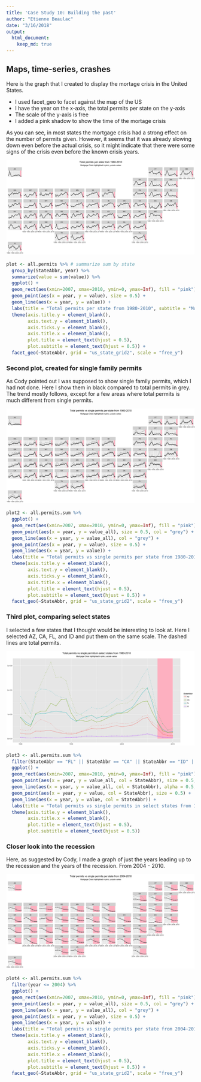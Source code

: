```yaml
---
title: 'Case Study 10: Building the past'
author: "Etienne Beaulac"
date: "3/16/2018"
output: 
  html_document:
    keep_md: true
---
```

## Maps, time-series, crashes
Here is the graph that I created to display the mortage crisis in the United States. 

* I used facet_geo to facet against the map of the US
* I have the year on the x-axis, the total permits per state on the y-axis
* The scale of the y-axis is free
* I added a pink shadow to show the time of the mortage crisis

As you can see, in most states the mortgage crisis had a strong effect on the number of permits given. However, it seems that it was already slowing down even before the actual crisis, so it might indicate that there were some signs of the crisis even before the known crisis years.

![](plot1.png)

```r
plot <- all.permits %>% # summarize sum by state
  group_by(StateAbbr, year) %>% 
  summarize(value = sum(value)) %>% 
  ggplot() +
  geom_rect(aes(xmin=2007, xmax=2010, ymin=0, ymax=Inf), fill = "pink") +
  geom_point(aes(x = year, y = value), size = 0.5) +
  geom_line(aes(x = year, y = value)) +
  labs(title = "Total permits per state from 1980-2010", subtitle = "Mortgage Crisis highlighted in pink, y-scale varies") +
  theme(axis.title.y = element_blank(),
        axis.text.y = element_blank(),
        axis.ticks.y = element_blank(),
        axis.title.x = element_blank(),
        plot.title = element_text(hjust = 0.5),
        plot.subtitle = element_text(hjust = 0.5)) +
  facet_geo(~StateAbbr, grid = "us_state_grid2", scale = "free_y")
```

### Second plot, created for single family permits
As Cody pointed out I was supposed to show single family permits, which I had not done. Here I show them in black compared to total permits in grey. The trend mostly follows, except for a few areas where total permits is much different from single permits.

![](plot2.png)

```r
plot2 <- all.permits.sum %>% 
  ggplot() +
  geom_rect(aes(xmin=2007, xmax=2010, ymin=0, ymax=Inf), fill = "pink") +
  geom_point(aes(x = year, y = value_all), size = 0.5, col = "grey") +
  geom_line(aes(x = year, y = value_all), col = "grey") +
  geom_point(aes(x = year, y = value), size = 0.5) +
  geom_line(aes(x = year, y = value)) +
  labs(title = "Total permits vs single permits per state from 1980-2010", subtitle = "Mortgage Crisis highlighted in pink, y-scale varies") +
  theme(axis.title.y = element_blank(),
        axis.text.y = element_blank(),
        axis.ticks.y = element_blank(),
        axis.title.x = element_blank(),
        plot.title = element_text(hjust = 0.5),
        plot.subtitle = element_text(hjust = 0.5)) +
  facet_geo(~StateAbbr, grid = "us_state_grid2", scale = "free_y")
```

### Third plot, comparing select states
I selected a few states that I thought would be interesting to look at. Here I selected AZ, CA, FL, and ID and put them on the same scale. The dashed lines are total permits.

![](plot3.png)

```r
plot3 <- all.permits.sum %>% 
  filter(StateAbbr == "FL" || StateAbbr == "CA" || StateAbbr == "ID" || StateAbbr == "AZ") %>% 
  ggplot() +
  geom_rect(aes(xmin=2007, xmax=2010, ymin=0, ymax=Inf), fill = "pink") +
  geom_point(aes(x = year, y = value_all, col = StateAbbr), size = 0.5, alpha = 0.5) +
  geom_line(aes(x = year, y = value_all, col = StateAbbr), alpha = 0.5, linetype = "dashed") +
  geom_point(aes(x = year, y = value, col = StateAbbr), size = 0.5) +
  geom_line(aes(x = year, y = value, col = StateAbbr)) +
  labs(title = "Total permits vs single permits in select states from 1980-2010", subtitle = "Mortgage Crisis highlighted in pink, y-scale varies") +
  theme(axis.title.y = element_blank(),
        axis.title.x = element_blank(),
        plot.title = element_text(hjust = 0.5),
        plot.subtitle = element_text(hjust = 0.5))
```

### Closer look into the recession
Here, as suggested by Cody, I made a graph of just the years leading up to the recession and the years of the recession. From 2004 - 2010.

![](plot4.png)

```r
plot4 <- all.permits.sum %>% 
  filter(year <= 2004) %>% 
  ggplot() +
  geom_rect(aes(xmin=2007, xmax=2010, ymin=0, ymax=Inf), fill = "pink") +
  geom_point(aes(x = year, y = value_all), size = 0.5, col = "grey") +
  geom_line(aes(x = year, y = value_all), col = "grey") +
  geom_point(aes(x = year, y = value), size = 0.5) +
  geom_line(aes(x = year, y = value)) +
  labs(title = "Total permits vs single permits per state from 2004-2010", subtitle = "Mortgage Crisis highlighted in pink, y-scale varies") +
  theme(axis.title.y = element_blank(),
        axis.text.y = element_blank(),
        axis.ticks.y = element_blank(),
        axis.title.x = element_blank(),
        plot.title = element_text(hjust = 0.5),
        plot.subtitle = element_text(hjust = 0.5)) +
  facet_geo(~StateAbbr, grid = "us_state_grid2", scale = "free_y")
```
